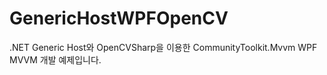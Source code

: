 # GenericHostWPFOpenCV
.NET Generic Host와 OpenCVSharp을 이용한 CommunityToolkit.Mvvm WPF MVVM 개발 예제입니다.
